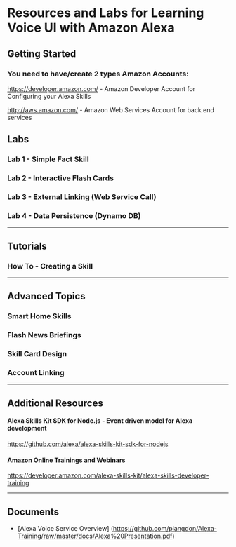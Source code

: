 # Resources and Labs for Learning Voice UI with Amazon Alexa

## Getting Started

### You need to have/create 2 types Amazon Accounts:
   https://developer.amazon.com/ - Amazon Developer Account for Configuring your Alexa Skills

   http://aws.amazon.com/ - Amazon Web Services Account for back end services


## Labs

### Lab 1 - Simple Fact Skill

### Lab 2 - Interactive Flash Cards

### Lab 3 - External Linking (Web Service Call)

### Lab 4 - Data Persistence (Dynamo DB)

--------------
## Tutorials

### How To - Creating a Skill


--------------

## Advanced Topics

### Smart Home Skills

### Flash News Briefings

### Skill Card Design

### Account Linking

--------------

## Additional Resources

#### Alexa Skills Kit SDK for Node.js - Event driven model for Alexa development

https://github.com/alexa/alexa-skills-kit-sdk-for-nodejs

#### Amazon Online Trainings and Webinars

https://developer.amazon.com/alexa-skills-kit/alexa-skills-developer-training

--------------

## Documents

  - [Alexa Voice Service Overview] (https://github.com/plangdon/Alexa-Training/raw/master/docs/Alexa%20Presentation.pdf)
